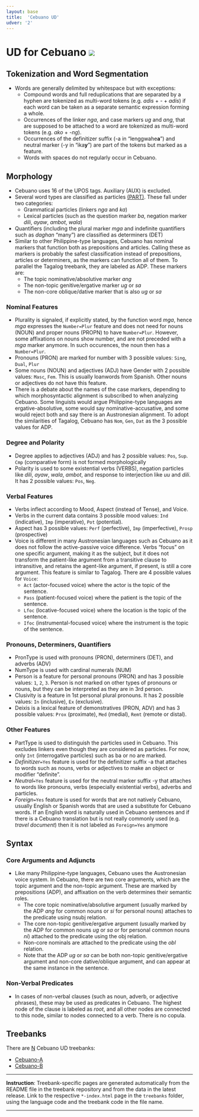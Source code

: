 ```yaml
---
layout: base
title:  'Cebuano UD'
udver: '2'
---
```


# UD for Cebuano <span class="flagspan"><img class="flag" src="../../flags/svg/PH.svg" /></span>

## Tokenization and Word Segmentation

* Words are generally delimited by whitespace but with exceptions:
  * Compound words and full reduplications that are separated by a hyphen are tokenized as multi-word tokens (e.g. *adis* + *-* + *adis*) if each word can be taken as a separate semantic expression forming a whole.
  * Occurrences of the linker *nga*, and case markers *ug* and *ang*, that are supposed to be attached to a word are tokenized as multi-word tokens (e.g. *ako* + *-ng*).
  * Occurrences of the definitizer suffix (-a in “lenggwahe<b>a</b>”) and neutral marker (-y in “ika<b>y</b>”) are part of the tokens but marked as a feature.
  * Words with spaces do not regularly occur in Cebuano.

## Morphology

* Cebuano uses 16 of the UPOS tags. Auxiliary (AUX) is excluded.
* Several word types are classified as particles [(PART)](https://universaldependencies.org/u/pos/PART.html). These fall under two categories:
  * Grammatical particles (linkers *nga* and *ka*)
  * Lexical particles (such as the question marker *ba*, negation marker *dili*, *ayaw*, *ambot*, *wala*)
* Quantifiers (including the plural marker *mga* and indefinite quantifiers such as *daghan* “many”) are classified as determiners (DET)
* Similar to other Philippine-type languages, Cebuano has nominal markers that function both as prepositions and articles. Calling these as markers is probably the safest classification instead of prepositions, articles or determiners, as the markers can function all of them. To parallel the Tagalog treebank, they are labeled as ADP. These markers are: 
  * The topic nominative/absolutive marker *ang*
  * The non-topic genitive/ergative marker *ug* or *sa*
  * The non-core oblique/dative marker that is also *ug* or *sa*

### Nominal Features

* Plurality is signaled, if explicitly stated, by the function word *mga*, hence *mga* expresses the `Number=Plur` feature and does not need for nouns (NOUN) and proper nouns (PROPN) to have `Number=Plur`. However, some affixations on nouns show number, and are not preceded with a *mga* marker anymore. In such occurences, the noun then has a `Number=Plur`.
* Pronouns (PRON) are marked for number with 3 possible values: `Sing`, `Dual`, `Plur`
* Some nouns (NOUN) and adjectives (ADJ) have Gender with 2 possible values: `Masc`, `Fem`.  This is usually loanwords from Spanish. Other nouns or adjectives do not have this feature.
* There is a debate about the names of the case markers, depending to which morphosyntactic alignment is subscribed to when analyzing Cebuano. Some linguists would argue Philippine-type languages are ergative-absolutive, some would say nominative-accusative, and some would reject both and say there is an Austronesian alignment. To adopt the similarities of Tagalog, Cebuano has `Nom`, `Gen`, `Dat` as the 3 possible values for ADP.

### Degree and Polarity

* Degree applies to adjectives (ADJ) and has 2 possible values: `Pos`, `Sup`. `Cmp` (comparative form) is not formed morphologically
* Polarity is used to some existential verbs (VERBS), negation particles like *dili*, *ayaw*, *wala*, *ambot*, and response to interjection like *uu* and *dili*. It has 2 possible values: `Pos`, `Neg`.

### Verbal Features

* Verbs inflect according to Mood, Aspect (instead of Tense), and Voice.
* Verbs in the current data contains 3 possible mood values: `Ind` (indicative), `Imp` (imperative), `Pot` (potential).
* Aspect has 3 possible values: `Perf` (perfective), `Imp` (imperfective), `Prosp` (prospective)
* Voice is different in many Austronesian languages such as Cebuano as it does not follow the active-passive voice difference. Verbs “focus” on one specific argument, making it as the subject, but it does not transform the patient-like argument from a transitive clause to intransitive, and retains the agent-like argument, if present, is still a core argument. This feature is similar to Tagalog. There are 4 possible values for `Voice`:
  * `Act` (actor-focused voice) where the actor is the topic of the sentence.
  * `Pass` (patient-focused voice) where the patient is the topic of the sentence.
  * `Lfoc` (locative-focused voice) where the location is the topic of the sentence.
  * `Ifoc` (instrumental-focused voice) where the instrument is the topic of the sentence.

### Pronouns, Determiners, Quantifiers

* PronType is used with pronouns (PRON), determiners (DET), and adverbs (ADV)
* NumType is used with cardinal numerals (NUM)
* Person is a feature for personal pronouns (PRON) and has 3 possible values: `1`, `2`, `3`. Person is not marked on other types of pronouns or nouns, but they can be interpreted as they are in 3rd person.
* Clusivity is a feature in 1st personal plural pronouns. It has 2 possible values: `In` (inclusive), `Ex` (exclusive).
* Deixis is a lexical feature of demonstratives (PRON, ADV) and has 3 possible values: `Prox` (proximate), `Med` (medial), `Remt` (remote or distal).

### Other Features

* PartType is used to distinguish the particles used in Cebuano. This excludes linkers even though they are considered as particles. For now, only `Int` (interrogative particles) such as ba or no are marked. 
* *Definitizer*`=Yes` feature is used for the definitizer suffix -a that attaches to words such as nouns, verbs or adjectives to make an object or modifier “definite”.
* *Neutral*`=Yes` feature is used for the neutral marker suffix -y that attaches to words like pronouns, verbs (especially existential verbs), adverbs and particles. 
* *Foreign*`=Yes` feature is used for words that are not natively Cebuano, usually English or Spanish words that are used a substitute for Cebuano words. If an English word is naturally used in Cebuano sentences and if there is a Cebuano translation but is not really commonly used (e.g. *travel document*) then it is not labeled as `Foreign=Yes` anymore

## Syntax

### Core Arguments and Adjuncts
* Like many Philippine-type languages, Cebuano uses the Austronesian voice system. In Cebuano, there are two core arguments, which are the topic argument and the non-topic argument. These are marked by prepositions (ADP), and affixation on the verb determines their semantic roles.
  * The core topic nominative/absolutive argument (usually marked by the ADP *ang* for common nouns or *si* for personal nouns) attaches to the predicate using nsubj relation.
  * The core non-topic genitive/ergative argument (usually marked by the ADP for common nouns *ug* or *sa* or for personal common nouns *ni*) attached to the predicate using the obj relation.
  * Non-core nominals are attached to the predicate using the *obl* relation.
  * Note that the ADP *ug* or *sa* can be both non-topic genitive/ergative argument and non-core dative/oblique argument, and can appear at the same instance in the sentence.


### Non-Verbal Predicates

* In cases of non-verbal clauses (such as noun, adverb, or adjective phrases), these may be used as predicates in Cebuano. The highest node of the clause is labeled as *root*, and all other nodes are connected to this node, similar to nodes connected to a verb. There is no copula.



## Treebanks


There are [N](../treebanks/ceb-comparison.html) Cebuano UD treebanks:

  * [Cebuano-A](../treebanks/ceb_a/index.html)
  * [Cebuano-B](../treebanks/ceb_b/index.html)

---
**Instruction**: Treebank-specific pages are generated automatically from the README file in the treebank repository and
from the data in the latest release. Link to the respective `*-index.html` page in the `treebanks` folder, using the language code
and the treebank code in the file name.

---
